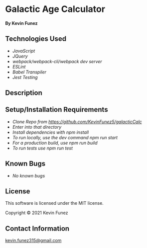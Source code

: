 # Galactic Age Calculator

#### By Kevin Funez

## Technologies Used

* _JavaScript_
* _JQuery_
* _webpack/webpack-cli/webpack dev server_
* _ESLint_
* _Babel Transpiler_
* _Jest Testing_


## Description

## Setup/Installation Requirements

* _Clone Repo from https://github.com/KevinFunez5/galacticCalc_
* _Enter into that directory_
* _Install dependencies with npm install_
* _To run locally, use the dev command npm run start_
* _For a production build, use npm run build_
* _To run tests use npm run test_

## Known Bugs

* _No known bugs_


## License

This software is licensed under the MIT license.

Copyright © 2021 Kevin Funez

## Contact Information

kevin.funez315@gmail.com
